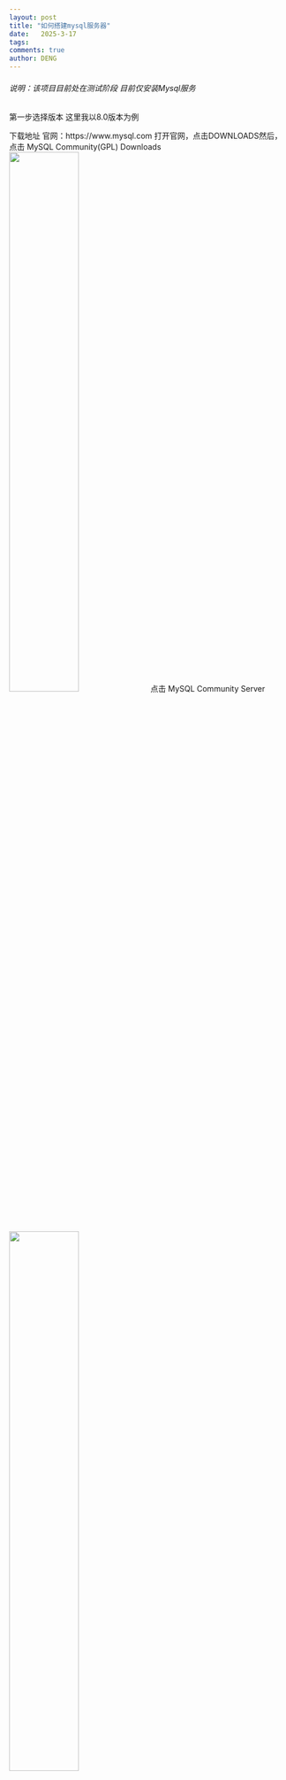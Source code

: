 ```yaml
---
layout: post
title: "如何搭建mysql服务器"
date:   2025-3-17
tags: 
comments: true
author: DENG
---
```

<h6>说明：该项目目前处在测试阶段 目前仅安装Mysql服务</h6>
<p>第一步选择版本 这里我以8.0版本为例</p>
<h7>下载地址 官网：https://www.mysql.com</h7>
<h7>打开官网，点击DOWNLOADS然后，点击 MySQL Community(GPL) Downloads</h7>
<img src="https://deng-0706.github.io/images/mysql8.0.1.png" width="50%">
<h7>点击 MySQL Community Server</h7>
<img src="https://deng-0706.github.io/images/mysql8.0.2.png" width="50%">
